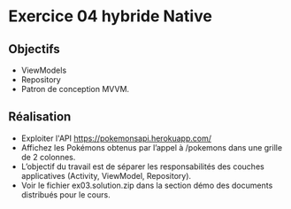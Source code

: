 # Exercice 04 hybride Native

## Objectifs
- ViewModels
- Repository
- Patron de conception MVVM. 

## Réalisation
- Exploiter l'API https://pokemonsapi.herokuapp.com/
- Affichez les Pokémons obtenus par l’appel à /pokemons dans une grille de 2 colonnes.
- L’objectif du travail est de séparer les responsabilités des couches applicatives (Activity, ViewModel, Repository).
- Voir le fichier ex03.solution.zip dans la section démo des documents distribués pour le cours.
